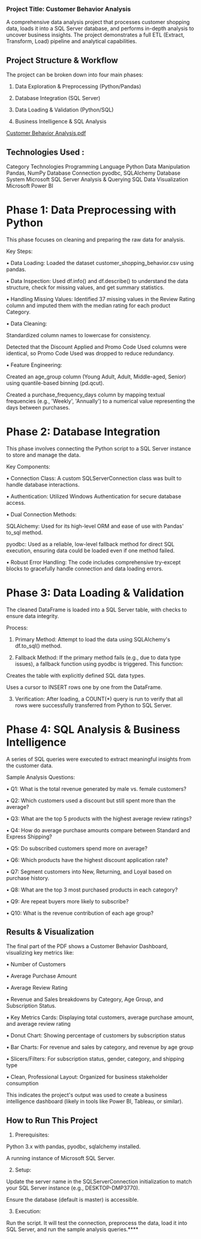 
### Project Title: Customer Behavior Analysis
A comprehensive data analysis project that processes customer shopping data, loads it into a SQL Server database, and performs in-depth analysis to uncover business insights. The project demonstrates a full ETL (Extract, Transform, Load) pipeline and analytical capabilities.

 ## Project Structure & Workflow
The project can be broken down into four main phases:

1. Data Exploration & Preprocessing (Python/Pandas)

2. Database Integration (SQL Server)

3. Data Loading & Validation (Python/SQL)

4. Business Intelligence & SQL Analysis

[Customer Behavior Analysis.pdf](https://github.com/user-attachments/files/23261068/Customer.Behavior.Analysis.pdf)
 

## Technologies Used :
Category	Technologies
Programming Language	Python
Data Manipulation	Pandas, NumPy
Database Connection	pyodbc, SQLAlchemy
Database System	Microsoft SQL Server
Analysis & Querying	SQL
Data Visualization	Microsoft Power BI

# Phase 1: Data Preprocessing with Python
This phase focuses on cleaning and preparing the raw data for analysis.

Key Steps:

• Data Loading: Loaded the dataset customer_shopping_behavior.csv using pandas.

• Data Inspection: Used df.info() and df.describe() to understand the data structure, check for missing values, and get summary statistics.

• Handling Missing Values: Identified 37 missing values in the Review Rating column and imputed them with the median rating for each product Category.

• Data Cleaning:

Standardized column names to lowercase for consistency.

Detected that the Discount Applied and Promo Code Used columns were identical, so Promo Code Used was dropped to reduce redundancy.

• Feature Engineering:

Created an age_group column (Young Adult, Adult, Middle-aged, Senior) using quantile-based binning (pd.qcut).

Created a purchase_frequency_days column by mapping textual frequencies (e.g., 'Weekly', 'Annually') to a numerical value representing the days between purchases.

# Phase 2: Database Integration
This phase involves connecting the Python script to a SQL Server instance to store and manage the data.

Key Components:

• Connection Class: A custom SQLServerConnection class was built to handle database interactions.

• Authentication: Utilized Windows Authentication for secure database access.

• Dual Connection Methods:

SQLAlchemy: Used for its high-level ORM and ease of use with Pandas' to_sql method.

pyodbc: Used as a reliable, low-level fallback method for direct SQL execution, ensuring data could be loaded even if one method failed.

• Robust Error Handling: The code includes comprehensive try-except blocks to gracefully handle connection and data loading errors.

# Phase 3: Data Loading & Validation
The cleaned DataFrame is loaded into a SQL Server table, with checks to ensure data integrity.

Process:

1. Primary Method: Attempt to load the data using SQLAlchemy's df.to_sql() method.

2. Fallback Method: If the primary method fails (e.g., due to data type issues), a fallback function using pyodbc is triggered. This function:

 Creates the table with explicitly defined SQL data types.

Uses a cursor to INSERT rows one by one from the DataFrame.

3. Verification: After loading, a COUNT(*) query is run to verify that all rows were successfully transferred from Python to SQL Server.

# Phase 4: SQL Analysis & Business Intelligence
A series of SQL queries were executed to extract meaningful insights from the customer data.

Sample Analysis Questions:

• Q1: What is the total revenue generated by male vs. female customers?

• Q2: Which customers used a discount but still spent more than the average?

• Q3: What are the top 5 products with the highest average review ratings?

• Q4: How do average purchase amounts compare between Standard and Express Shipping?

• Q5: Do subscribed customers spend more on average?

• Q6: Which products have the highest discount application rate?

• Q7: Segment customers into New, Returning, and Loyal based on purchase history.

• Q8: What are the top 3 most purchased products in each category?

• Q9: Are repeat buyers more likely to subscribe?

• Q10: What is the revenue contribution of each age group?

## Results & Visualization
The final part of the PDF shows a Customer Behavior Dashboard, visualizing key metrics like:

• Number of Customers

• Average Purchase Amount

• Average Review Rating

• Revenue and Sales breakdowns by Category, Age Group, and Subscription Status.

• Key Metrics Cards: Displaying total customers, average purchase amount, and average review rating

• Donut Chart: Showing percentage of customers by subscription status

• Bar Charts: For revenue and sales by category, and revenue by age group

• Slicers/Filters: For subscription status, gender, category, and shipping type

• Clean, Professional Layout: Organized for business stakeholder consumption

This indicates the project's output was used to create a business intelligence dashboard (likely in tools like Power BI, Tableau, or similar).

## How to Run This Project
1. Prerequisites:

Python 3.x with pandas, pyodbc, sqlalchemy installed.

A running instance of Microsoft SQL Server.

2. Setup:

Update the server name in the SQLServerConnection initialization to match your SQL Server instance (e.g., DESKTOP-DMP3770).

Ensure the database (default is master) is accessible.

3. Execution:

Run the script. It will test the connection, preprocess the data, load it into SQL Server, and run the sample analysis queries.****
